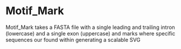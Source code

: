 # Motif_Mark
Motif_Mark takes a FASTA file with a single leading and trailing intron (lowercase) and a single exon (uppercase) and marks where specific sequences our found within generating a scalable SVG 
